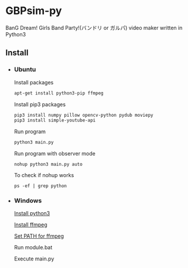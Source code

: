 # GBPsim-py
 
BanG Dream! Girls Band Party!(バンドリ or ガルパ) video maker written in Python3

## Install

* ### Ubuntu

    Install packages
    
    ```bash
    apt-get install python3-pip ffmpeg
    ```

    Install pip3 packages
    
    ```bash
    pip3 install numpy pillow opencv-python pydub moviepy
    pip3 install simple-youtube-api
    ```
    
    Run program
    
    ```bash
    python3 main.py
    ```
  
    Run program with observer mode
    ```
    nohup python3 main.py auto
    ```
  
    To check if nohup works
    ```
    ps -ef | grep python
    ```

* ### Windows

    [Install python3](https://www.python.org/downloads/)
    
    [Install ffmpeg](https://ffmpeg.zeranoe.com/builds/)
    
    [Set PATH for ffmpeg](https://github.com/adaptlearning/adapt_authoring/wiki/Installing-FFmpeg)
    
    Run module.bat
    
    Execute main.py